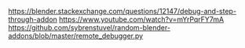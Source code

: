 https://blender.stackexchange.com/questions/12147/debug-and-step-through-addon
https://www.youtube.com/watch?v=mYrPqrFY7mA
https://github.com/sybrenstuvel/random-blender-addons/blob/master/remote_debugger.py
